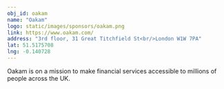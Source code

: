 ```yaml
---
obj_id: oakam
name: "Oakam"
logo: static/images/sponsors/oakam.png
link: https://www.oakam.com/
address: "3rd floor, 31 Great Titchfield St<br/>London W1W 7PA"
lat: 51.5175708
lng: -0.140728
---
```

Oakam is on a mission to make financial services accessible to millions of people across the UK.
